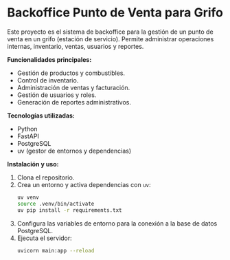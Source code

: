 # Backoffice Punto de Venta para Grifo

Este proyecto es el sistema de backoffice para la gestión de un punto de venta en un grifo (estación de servicio). Permite administrar operaciones internas, inventario, ventas, usuarios y reportes.

**Funcionalidades principales:**
- Gestión de productos y combustibles.
- Control de inventario.
- Administración de ventas y facturación.
- Gestión de usuarios y roles.
- Generación de reportes administrativos.

**Tecnologías utilizadas:**
- Python
- FastAPI
- PostgreSQL
- uv (gestor de entornos y dependencias)

**Instalación y uso:**
1. Clona el repositorio.
2. Crea un entorno y activa dependencias con `uv`:
   ```bash
   uv venv
   source .venv/bin/activate
   uv pip install -r requirements.txt
   ```
3. Configura las variables de entorno para la conexión a la base de datos PostgreSQL.
4. Ejecuta el servidor:
   ```bash
   uvicorn main:app --reload
   ```
